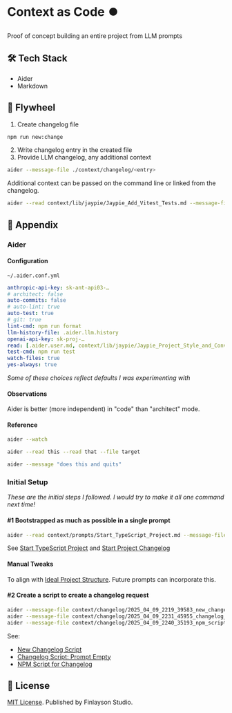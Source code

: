 # Context as Code ⏺️ 

Proof of concept building an entire project from LLM prompts

## 🛠️ Tech Stack

* Aider
* Markdown

## 🎡 Flywheel

1. Create changelog file
  ```sh
  npm run new:change
  ```
2. Write changelog entry in the created file
3. Provide LLM changelog, any additional context
  ```sh
  aider --message-file ./context/changelog/<entry>
  ```

Additional context can be passed on the command line or linked from the changelog.

```sh
aider --read context/lib/jaypie/Jaypie_Add_Vitest_Tests.md --message-file ./context/changelog/<entry>
```

## 📎 Appendix

### Aider

#### Configuration

`~/.aider.conf.yml`

```yml
anthropic-api-key: sk-ant-api03-…
# architect: false
auto-commits: false
# auto-lint: true
auto-test: true
# git: true
lint-cmd: npm run format
llm-history-file: .aider.llm.history
openai-api-key: sk-proj-…
read: [.aider.user.md, context/lib/jaypie/Jaypie_Project_Style_and_Conventions.md]
test-cmd: npm run test
watch-files: true
yes-always: true
```

_Some of these choices reflect defaults I was experimenting with_

#### Observations

Aider is better (more independent) in "code" than "architect" mode.

####  Reference

```sh
aider --watch

aider --read this --read that --file target

aider --message "does this and quits"
```

### Initial Setup

_These are the initial steps I followed._
_I would try to make it all one command next time!_

#### #1 Bootstrapped as much as possible in a single prompt

```sh
aider --read context/prompts/Start_TypeScript_Project.md --message-file context/changelog/2025_04_08_2111_43610_start_project.md
```

See [Start TypeScript Project](context/prompts/Start_TypeScript_Project.md) and [Start Project Changelog](context/changelog/2025_04_08_2111_43610_start_project.md)

#### Manual Tweaks

To align with [Ideal Project Structure](context/prompts/Ideal_Project_Structure.md).
Future prompts can incorporate this.

#### #2 Create a script to create a changelog request

```sh
aider --message-file context/changelog/2025_04_09_2219_39583_new_changelog_script.md
aider --message-file context/changelog/2025_04_09_2231_45955_changelog_script:_prompt_empty.md
aider --message-file context/changelog/2025_04_09_2240_35193_npm_script_for_changelog.md
```

See:
* [New Changelog Script](context/changelog/2025_04_09_2219_39583_new_changelog_script.md)
* [Changelog Script: Prompt Empty](context/changelog/2025_04_09_2231_45955_changelog_script:_prompt_empty.md)
* [NPM Script for Changelog](context/changelog/2025_04_09_2240_35193_npm_script_for_changelog.md)

## 📜 License

[MIT License](./LICENSE.txt).
Published by Finlayson Studio.
